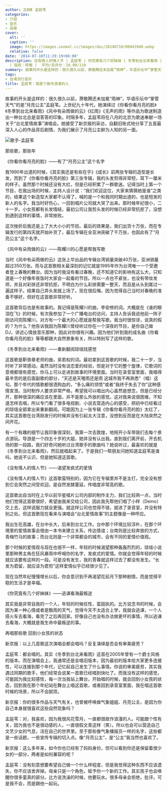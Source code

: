 ```yaml
---
author: 古B姝 孟庭苇
categories:
- 介绍
- 音乐
- 品碟
cover:
  alt: ''
  caption: ''
  image: https://images.soomal.cc/images/doc/20140710/00043940.webp
  relative: false
date: '2014-07-10T11:29:19+08:00'
description: 没有情人的情人节 | 孟庭苇 | 你究竟有几个好妹妹 | 冬季到台北来看雨 | 你看你看月亮的脸 | 风中有朵雨做的云 | 源自：新京报
  | 版权：转载 |  平均/总评分：10.00/110
summary: 故事的开头是这样的：很久很久以前，萧敬腾还未加冕“雨神”，华语乐坛中“掌管天气”的是“月亮公主”孟庭苇。上世纪九十年代，她演绎过《你看你看月亮的脸》《冬季到台北来看雨》《风中有朵雨做的云》《红雨》《无声的雨》等作品为歌迷制造出一种台北总是湿答答的印象……
tags:
- 台湾流行音乐
title: 孟庭苇：我是个故作浪漫的人
---
```


故事的开头是这样的：很久很久以前，萧敬腾还未加冕“雨神”，华语乐坛中“掌管天气”的是“月亮公主”孟庭苇。上世纪九十年代，她演绎过《你看你看月亮的脸》《冬季到台北来看雨》《风中有朵雨做的云》《红雨》《无声的雨》等作品为歌迷制造出一种台北总是湿答答的印象。时隔多年，孟庭苇将在八月的北京为歌迷奉献一场关于“台北爱情故事”演唱会。她接受了新京报的采访，自翻旧账式地分享了五首最深入人心的作品背后剧情，为我们展示了月亮公主鲜为人知的另一面。

![歌手-孟庭苇](https://images.soomal.cc/images/doc/20140710/00043940.webp)





那些歌，那些年

《你看你看月亮的脸》――有了“月亮公主”这个名字

我1990年出道的时候，《其实我还是有些在乎》《成长》前两张专辑的造型是长发，而到了《你看你看月亮的脸》第三张专辑，我的头发剪得非常短，耳下一厘米的样子。虽然那个时候还没有大红，但是已经积累了一群歌迷。记得当时上第一个节目，在我出场的时候，主持人设计说：“我们欢迎这位，大家来猜猜她是谁”之类的，结果这个新造型大家都不认得了，喊的是一个和我同时期出道的，也是短发的新人的名字。我当时好伤心，一回到唱片公司就大哭了出来。那时候年纪很小，二十一岁。小女孩都有长发情结，最初公司让我剪头发的时候已经非常抗拒了，没想到遇到这样的事情，非常挫败。

这次挫折后我还是上了大大小小的节目。最后的效果是，我们出货十万张，而在专辑发行的第四天就开始补货了，最后专辑在全亚洲突破了千万张，也因此有了“月亮公主”这个名字。

《风中有朵雨做的云》――陈耀川的心愿是帮我写歌

当时《风中有朵雨做的云》这张上华出品的专辑台湾销量突破40万张，亚洲销量超过350万张。而与这首歌相关最深刻的记忆就是1995年作为台湾唯一一个受邀者登上春晚的舞台。因为当时我没有看过春晚，还不知道它的影响有这么大，只知道是一个好像年夜饭时大家会一起看的节目。所以一点也不紧张，也没有带妆发师，并且对彩排还非常抗拒，不明白为什么彩排需要一整天，而且是从头到尾过一遍这样子。结果自己弄头发就上场了。现在很后悔，因为觉得自己当时对春晚的准备不够好，但好在这首歌非常好听。

这首歌背后也是有故事的。我记得是陈耀川的曲，李安修的词。大概是在《谁的眼泪在飞》的时候，有次我参加了一个广播电台的访问，主持人告诉我说他前一阵子刚访问完陈耀川，对方有一个最大的心愿就是帮我写歌。我当时很惊讶，说真的假的？为什么？他告诉我因为陈耀川曾经听过你在一个深夜的节目，是你自己做DJ，讲述心情放音乐那种，因此对你很有兴趣。因为他们听到我的成名曲《你看你看月亮的脸》等等都跟大自然景象有关，所以特别写了这样的歌。

《冬季到台北来看雨》――重新翻阅琼瑶找感觉

这首歌是靳铁章老师的曲，吴若权的词。最初拿到这首歌的时候，我二十一岁，当时听了非常感动。虽然当时没有谈恋爱的经验，但是对于它的整个旋律，它歌词的意境都很有感觉，你马上可以走进到故事的环境里面。当时在录音室里面，我唱得最辛苦的是后面副歌的部分，“天还是天喔雨还是雨 这城市我不再熟悉”（唱）这句。那个年代的情歌都很洒狗血的，“多么痛的领悟”或者“我终于失去了你”这种感情宣泄。当时制作人要求非常严格，希望我可以唱出内心虽然是想念，但是已经分开，那种很深的痛应该在里面，并不是那么外放的感觉。这对我来说很困难，不知道怎样去唱，所以专门看了很多电视剧、小说去营造内心的感受，把初中已经看过的琼瑶全部拿出来重新翻阅。可能因为上一张专辑《你看你看月亮的脸》太红了，其实这首歌在台湾刚发行的时候并没有引起太大注意，没想到反而是在大陆突然之间开花。

有一个有趣的细节让我印象很深刻，我第一次去敦煌，地陪开小车带我们去每个景点游玩。导游是一个四五十岁的大姐，她并没有认出我。直到我们离开前，开去机场的那一段路，我们好奇问她听过台湾歌手的歌曲吗？她说听过，最喜欢的就是《冬季到台北来看雨》，然后就唱起来了。于是我们一帮朋友问她知道孟庭苇是谁吗，她说不认识，但是她知道这首歌。

《没有情人的情人节》――渴望发疯式的爱情

《没有情人的情人节》这首歌蛮特别的，因为它在专辑里并不是主打，完全没有想到它会突然之间受欢迎。是自然发酵蔓延，传唱度非常高的歌。

这首歌出自当时在上华以前华星唱片公司内部的制作主力，我们比较熟一点，当时他们觉得这首歌很好，希望由我来交给公司，因此我先帮他们唱了小样（Demo）交上去，这样说服力就会更强。就这样公司也觉得不错，就进了录音室，并没有特别之处。但这首歌现在看来与演唱会“台北爱情故事”的主题像是一种呼应。

我出生在高雄，在台中长大，后来到台北工作。台中那个环境比较淳朴，在那个环境里的爱情故事会借由一本书来建立关系，传达情谊；台南则是比较奔放的方式，青梅竹马的故事；而台北则是一个非常都会的城市，会有不同的爱情价值观。

那个时候的爱情观与现在也很不一样，年轻的时候渴望那种轰轰烈烈的，琼瑶小说里那种男主角在狂风暴雨中呼喊你的名字，发疯式的爱情。你就会觉得年轻的时候就应该要有这样的一段。可是没有发生，我的青春就这样过去了都没有发生。“长发为君留，就应该为君剪”这样爱情似乎已经很少见了。

现在当然年纪慢慢增长以后，你会意识到不再渴望花前月下那种剧情，而是觉得平稳的生活才是幸福。

《你究竟有几个好妹妹》――逃课看海最叛逆

其实我是非常自我的一个人，年轻的时候任性，蛮固执的。比方说念书的时候，会因为某一种心情或者是飘雨的天气，觉得今天不太适合上学，我就会逃课，一个人搭火车去看海，看完了之后再回家。好像自己也没有办法做更坏的事情，所以逃课去看海，大概就是我生命中最叛逆的事。

再唱那些歌 回到小女孩的状态

新京报：以上几首歌这次演唱会都会唱吗？反复演绎是否会有审美疲劳？

孟庭苇：都会唱的。其实《冬季到台北来看雨》这首在2005年曾有一个爵士风格的版本。而在演唱会上，我通常还是会唱旧版本，因为最初的版本给大家更多连接性，可以连接到那个年代，记忆起自己发生了什么事情。你说的审美疲劳，其实我遇过同期的歌手，他们经常会说某一首歌已经唱到快吐了。而我没有这样的感觉，可能因为我比较感性，每一次当我站上舞台，开始唱的时候，就会回到小女孩的状态，回到我在那个年纪站在舞台上唱这首歌，或者回到录音室里面，我在唱这首歌时候的场景，所以不会腻烦。

新京报：你的很多作品与天气有关，也曾被呼唤做气象姐姐、月亮公主，是因为你自己本身就很喜欢这些自然现象吗？

孟庭苇：对，我喜欢，因为我很风花雪月，一直都很故作浪漫的人。可能跟个性有关，因为我也不是很动感的人，一直很假文青这样（笑）。所以也会可以营造自己文艺少女的气息，活在自己的世界里。至于那些像气象播报员一样的名字，这些都是一些话题，一些宣传专辑的切入点。像“月亮公主”，是“公主”我当然也喜欢了。

新京报：这么多年来，如今你也已经有了妈妈身份，但可以看到你还是保留着很少女的一部分，两者是如何兼容的呢？

孟庭苇：没有刻意想要希望自己做一个什么样程度，但是我觉得这种东西不应该遗失，你不应该舍弃掉。母亲只是一个角色，赋予你一个新的工作。其实孩子也会唤醒你很多童真的部分。比方说洗澡的时候，他要玩水。很多母亲会拒绝，批评。可是我不会，而是跟他一起玩。